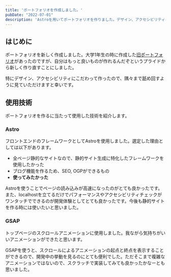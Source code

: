 ```yaml
---
title: 'ポートフォリオを作成しました。'
pubDate: "2022-07-01"
description: 'Astroを用いてポートフォリオを作りました。デザイン、アクセシビリティにこだわって作ったのでぜひ楽しんでください。'
---
```


## はじめに

ポートフォリオを新しく作成しました。大学1年生の時に作成した[旧ポートフォリオ](https://yutteee-portfolio.netlify.app/)があったのですが、自分はもっと良いものが作れるんだぞというプライドから新しく作り直すことにしました。

特にデザイン、アクセシビリティにこだわって作ったので、隅々まで舐め回すように見ていただけますと幸いです。

## 使用技術

ポートフォリオを作るに当たって使用した技術を紹介します。

### Astro

フロントエンドのフレームワークとしてAstroを使用しました。選定した理由としては以下があります。

- 全ページ静的なサイトなので、静的サイト生成に特化したフレームワークを使用したかった
- ブログ機能を作るため、SEO, OGPができるもの
- **使ってみたかった**

Astroを使うことでページの読み込みが高速になったのがとても良かったです。また、localhostを立てるだけでパフォーマンスやアクセシビリティチェックがワンタッチでできるのが開発体験としてとても良かったです。今後も静的サイトを作る時には使いたいと思いました。

### GSAP

トップページのスクロールアニメーションに使用しました。我ながら気持ちがいいアニメーションができたと思います。

GSAPを使うと、スクロールによるアニメーションの起点と終点を表示することができるので、開発中の挙動を見るのにとても便利でした。ただそこまで複雑なアニメーションではないので、スクラッチで実装してみても良かったかなーとも思いました。

